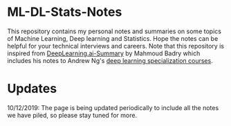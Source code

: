 # ML-DL-Stats-Notes
This repository contains my personal notes and summaries on some topics of Machine Learning, Deep learning and Statistics. Hope the notes can be helpful for your technical interviews and careers. Note that this repository is inspired from [DeepLearning.ai-Summary](https://github.com/mbadry1/DeepLearning.ai-Summary) by Mahmoud Badry which includes his notes to Andrew Ng's [deep learning specialization courses](https://www.deeplearning.ai/). 

# Updates
10/12/2019: The page is being updated periodically to include all the notes we have piled, so please stay tuned for more.
